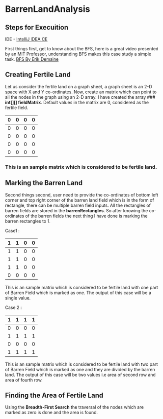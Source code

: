 # BarrenLandAnalysis

## Steps for Execuition
IDE - [IntelliJ IDEA CE](https://www.jetbrains.com/idea/download/#section=mac)


First things first, get to know about the BFS, here is a great video presented by an MIT Professor, understanding BFS makes this case study a simple task.
[BFS By Erik Demaine](https://www.youtube.com/watch?v=s-CYnVz-uh4)

## Creating Fertile Land
Let us consider the fertile land on a graph sheet, a graph sheet is an 2-D space with X and Y co-ordinates. Now, create an matrix which can point to all the nodes in the graph using an 2-D array. I have created the array ### **int[][] fieldMatrix**.
Default values in the matrix are 0, considered as the fertile field.

|0|0|0|0|
|-------------|-------------:| -----:|-----:|
|0|0|0|0|
|0|0|0|0|
|0|0|0|0|
|0|0|0|0|
### This is an sample matrix which is considered to be fertile land.

## Marking the Barren Land
Second things second, user need to provide the co-ordinates of bottom left corner and top right corner of the barren land field which is in the form of rectangle, there can be multiple barren field inputs. All the rectangles of barren fields are stored in the **barrenRectangles**. So after knowing the co-ordinates of the barren fields the next thing I have done is marking the barren rectangles to 1.

Case1 :

|1|1|0|0|
|-------------|-------------:| -----:|-----:|
|1|1|0|0|
|1|1|0|0|
|1|1|0|0|
|0|0|0|0|

This is an sample matrix which is considered to be fertile land with one part of Barren Field which is marked as one.
The output of this case will be a single value.

Case 2 :

|1|1|1|1|
|-------------|-------------:| -----:|-----:|
|0|0|0|0|
|1|1|1|1|
|0|0|0|0|
|1|1|1|1|

This is an sample matrix which is considered to be fertile land with two part of Barren Field which is marked as one and they are divided by the barren land.
The output of this case will be two values i.e area of second row and area of fourth row.

## Finding the Area of Fertile Land
Using the **Breadth-First Search** the traversal of the nodes which are marked as zero is done and the area is found.

